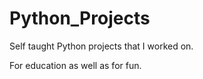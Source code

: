 # Python_Projects

Self taught Python projects that I worked on. 

For education as well as for fun.
